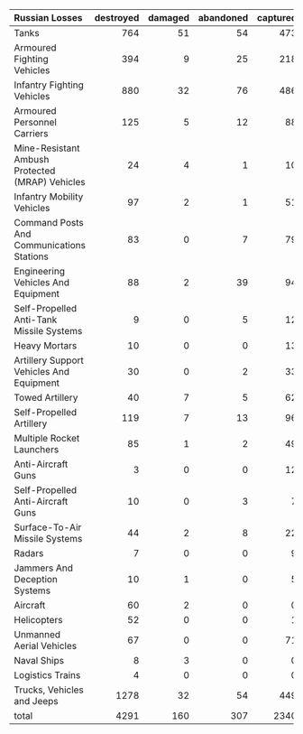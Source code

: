 | Russian Losses                                   |   destroyed |   damaged |   abandoned |   captured |   total |
|:-------------------------------------------------|------------:|----------:|------------:|-----------:|--------:|
| Tanks                                            |         764 |        51 |          54 |        473 |    1342 |
| Armoured Fighting Vehicles                       |         394 |         9 |          25 |        218 |     646 |
| Infantry Fighting Vehicles                       |         880 |        32 |          76 |        486 |    1474 |
| Armoured Personnel Carriers                      |         125 |         5 |          12 |         88 |     230 |
| Mine-Resistant Ambush Protected  (MRAP) Vehicles |          24 |         4 |           1 |         10 |      39 |
| Infantry Mobility Vehicles                       |          97 |         2 |           1 |         51 |     151 |
| Command Posts And Communications Stations        |          83 |         0 |           7 |         79 |     169 |
| Engineering Vehicles And Equipment               |          88 |         2 |          39 |         94 |     223 |
| Self-Propelled Anti-Tank Missile Systems         |           9 |         0 |           5 |         12 |      26 |
| Heavy Mortars                                    |          10 |         0 |           0 |         13 |      23 |
| Artillery Support Vehicles And Equipment         |          30 |         0 |           2 |         33 |      65 |
| Towed Artillery                                  |          40 |         7 |           5 |         62 |     114 |
| Self-Propelled Artillery                         |         119 |         7 |          13 |         96 |     235 |
| Multiple Rocket Launchers                        |          85 |         1 |           2 |         49 |     137 |
| Anti-Aircraft Guns                               |           3 |         0 |           0 |         12 |      15 |
| Self-Propelled Anti-Aircraft Guns                |          10 |         0 |           3 |          7 |      20 |
| Surface-To-Air Missile Systems                   |          44 |         2 |           8 |         22 |      76 |
| Radars                                           |           7 |         0 |           0 |          9 |      16 |
| Jammers And Deception Systems                    |          10 |         1 |           0 |          5 |      16 |
| Aircraft                                         |          60 |         2 |           0 |          0 |      62 |
| Helicopters                                      |          52 |         0 |           0 |          1 |      53 |
| Unmanned Aerial Vehicles                         |          67 |         0 |           0 |         71 |     138 |
| Naval Ships                                      |           8 |         3 |           0 |          0 |      11 |
| Logistics Trains                                 |           4 |         0 |           0 |          0 |       4 |
| Trucks, Vehicles and Jeeps                       |        1278 |        32 |          54 |        449 |    1813 |
| total                                            |        4291 |       160 |         307 |       2340 |    7098 |